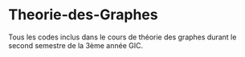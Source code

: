 # Theorie-des-Graphes
Tous les codes inclus dans le cours de théorie des graphes durant le second semestre de la 3ème année GIC.
